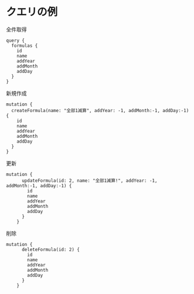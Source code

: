 # クエリの例

全件取得

    query {
      formulas {
        id
        name
        addYear
        addMonth
        addDay
      }
    }

新規作成

    mutation {
      createFormula(name: "全部1減算", addYear: -1, addMonth:-1, addDay:-1) {
        id
        name
        addYear
        addMonth
        addDay
      }
    }

更新

    mutation {
          updateFormula(id: 2, name: "全部1減算!", addYear: -1, addMonth:-1, addDay:-1) {
            id
            name
            addYear
            addMonth
            addDay
          }
        }

削除

    mutation {
          deleteFormula(id: 2) {
            id
            name
            addYear
            addMonth
            addDay
          }
        }
